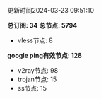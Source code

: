 更新时间2024-03-23 09:51:10

**总订阅: 34**
**总节点: 5794**
- vless节点: 8

**google ping有效节点: 128**
- v2ray节点: 98
- trojan节点: 15
- ss节点: 15
